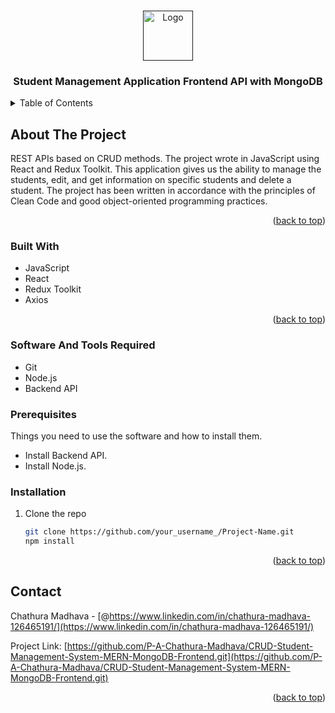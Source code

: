 <a name="readme-top"></a>

<!-- PROJECT LOGO -->
<br />
<div align="center">
  <a href="">
    <img src="https://res.cloudinary.com/practicaldev/image/fetch/s--O2cjB-id--/c_imagga_scale,f_auto,fl_progressive,h_420,q_auto,w_1000/https://thepracticaldev.s3.amazonaws.com/i/a3exuz06e9h212pandfr.png" alt="Logo" width="80" height="80">
  </a>

  <h3 align="center">Student Management Application Frontend API with MongoDB</h3>
</div>

<!-- TABLE OF CONTENTS -->
<details>
  <summary>Table of Contents</summary>
  <ol>
    <li>
      <a href="#about-the-project">About The Project</a>
      <ul>
        <li><a href="#built-with">Built With</a></li>
      </ul>
    </li>
    <li>
      <a href="#getting-started">Getting Started</a>
      <ul>
        <li><a href="#prerequisites">Prerequisites</a></li>
        <li><a href="#installation">Installation</a></li>
      </ul>
    </li>
    <li><a href="#contact">Contact</a></li>
  </ol>
</details>

<!-- ABOUT THE PROJECT -->

## About The Project

REST APIs based on CRUD methods. The project wrote in JavaScript using React and Redux Toolkit. This application gives us the ability to manage the students, edit, and get information on specific students and delete a student. The project has been written in accordance with the principles of Clean Code and good object-oriented programming practices.

<p align="right">(<a href="#readme-top">back to top</a>)</p>

### Built With

- JavaScript
- React
- Redux Toolkit
- Axios

<p align="right">(<a href="#readme-top">back to top</a>)</p>

<!-- GETTING STARTED -->

### Software And Tools Required

- Git
- Node.js
- Backend API

### Prerequisites

Things you need to use the software and how to install them.

- Install Backend API.
- Install Node.js.

### Installation

1. Clone the repo
   ```sh
   git clone https://github.com/your_username_/Project-Name.git
   npm install
   ```

<p align="right">(<a href="#readme-top">back to top</a>)</p>

<!-- CONTACT -->

## Contact

Chathura Madhava - [@https://www.linkedin.com/in/chathura-madhava-126465191/](https://www.linkedin.com/in/chathura-madhava-126465191/)

Project Link: [https://github.com/P-A-Chathura-Madhava/CRUD-Student-Management-System-MERN-MongoDB-Frontend.git](https://github.com/P-A-Chathura-Madhava/CRUD-Student-Management-System-MERN-MongoDB-Frontend.git)

<p align="right">(<a href="#readme-top">back to top</a>)</p>

